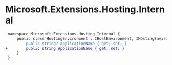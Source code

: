 # Microsoft.Extensions.Hosting.Internal

``` diff
 namespace Microsoft.Extensions.Hosting.Internal {
     public class HostingEnvironment : IHostEnvironment, IHostingEnvironment {
-        public string? ApplicationName { get; set; }
+        public string ApplicationName { get; set; }
     }
 }
```

